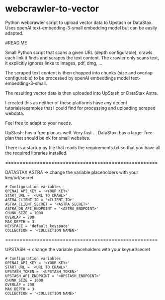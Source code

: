 # webcrawler-to-vector
Python webcrawler script to upload vector data to Upstash or DataStax. Uses openAI text-embedding-3-small embedding model but can be easily adapted.


#READ.ME

Small Python script that scans a given URL (depth configurable), crawls each link it finds and scrapes the text content.
The crawler only scans text, it explicitly ignores links to images, pdf, dmg, ... 

The scraped text content is then chopped into chunks (size and overlap configurable) to be processed by openAI 
embeddings model text-embedding-3-small.

The resulting vector data is then uploaded into UpStash or DataStax Astra.

I created this as neither of these platforms have any decent tutorials/examples that I could find for processing and uploading scraped webdata.


Feel free to adapt to your needs.

UpStash: has a free plan as well. Very fast ... 
DataStax: has a larger free plan that should be ok for small websites.


There is a startup.py file that reads the requirements.txt so that you have all the required libraries installed.

=====================================================

DATASTAX ASTRA -> change the variable placeholders with your key/url/secret
    
    # Configuration variables
    OPENAI_API_KEY = '<YOUR KEY>'
    START_URL = '<URL TO CRAWL>'
    ASTRA_CLIENT_ID = '<CLIENT_ID>'
    ASTRA_CLIENT_SECRET = '<ASTRA_SECRET>'
    ASTRA_DB_API_ENDPOINT = '<ASTRA_ENDPOINT>'
    CHUNK_SIZE = 1000
    OVERLAP = 200
    MAX_DEPTH = 3
    KEYSPACE = 'default_keyspace'
    COLLECTION = '<COLLECTION NAMEN>'


=====================================================

UPSTASH -> change the variable placeholders with your key/url/secret

    # Configuration variables
    OPENAI_API_KEY = '<YOUR KEY>'
    START_URL = '<URL TO CRAWL>'
    UPSTASH_TOKEN = '<UPSTASH_TOKEN>'
    UPSTASH_API_ENDPOINT = '<UPSTASH_ENDPOINT>'
    CHUNK_SIZE = 1000
    OVERLAP = 200
    MAX_DEPTH = 3
    COLLECTION = '<COLLECTION NAME>'
